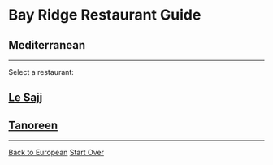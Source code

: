 # Bay Ridge Restaurant Guide
## Mediterranean
---
Select a restaurant:
## [Le Sajj](#)
## [Tanoreen](#)
---
[Back to European](european.md)
[Start Over](../home.md)

